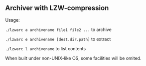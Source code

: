 ## Archiver with LZW-compression

Usage:

`./lzwarc a archivename file1 file2 ...` to archive

`./lzwarc e archivename [dest.dir.path]` to extract

`./lzwarc l archivename` to list contents

When built under non-UNIX-like OS, some facilities will be omited.
